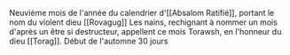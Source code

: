 Neuvième mois de l'année du calendrier d'[[Absalom Ratifié]], portant le nom du violent dieu [[Rovagug]]
Les nains, rechignant à nommer un mois d'après un être si destructeur, appellent ce mois Torawsh, en l'honneur du dieu [[Torag]]. 
Début de l'automne
30 jours